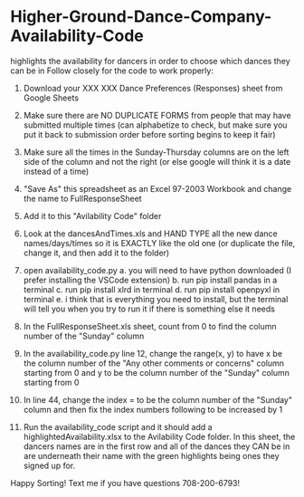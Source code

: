 # Higher-Ground-Dance-Company-Availability-Code
highlights the availability for dancers in order to choose which dances they can be in
Follow closely for the code to work properly:

1. Download your XXX XXX Dance Preferences (Responses) sheet from Google Sheets

2. Make sure there are NO DUPLICATE FORMS from people that may have submitted multiple times 
   (can alphabetize to check, but make sure you put it back to submission order before sorting 
   begins to keep it fair)

3. Make sure all the times in the Sunday-Thursday columns are on the left side of the column and not the right
   (or else google will think it is a date instead of a time)

4. "Save As" this spreadsheet as an Excel 97-2003 Workbook and change the name to FullResponseSheet 

5. Add it to this "Avilability Code" folder

6. Look at the dancesAndTimes.xls and HAND TYPE all the new dance names/days/times so it is EXACTLY like the 
   old one (or duplicate the file, change it, and then add it to the folder)

7. open availability_code.py 
	a. you will need to have python downloaded (I prefer installing the VSCode extension)
	b. run pip install pandas in a terminal
	c. run pip install xlrd in terminal
	d. run pip install openpyxl in terminal
	e. i think that is everything you need to install, but the terminal will tell you when you try to run it if	
	   there is something else it needs

8. In the FullResponseSheet.xls sheet, count from 0 to find the column number of the "Sunday" column

9. In the availability_code.py line 12, change the range(x, y) to have x be the column number of the 
   "Any other comments or concerns" column starting from 0 and y to be the column number of the "Sunday" 
   column starting from 0

10. In line 44, change the index = to be the column number of the "Sunday" column and then fix the index 
	numbers following to be increased by 1

11. Run the availability_code script and it should add a highlightedAvailability.xlsx to the Avilability Code 
    folder.
	In this sheet, the dancers names are in the first row and all of the dances they CAN be in are underneath 
	their name with the green highlights being ones they signed up for.

Happy Sorting! Text me if you have questions 708-200-6793!
